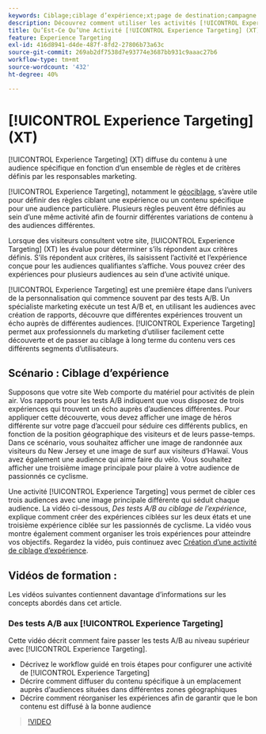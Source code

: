 ```yaml
---
keywords: Ciblage;ciblage d’expérience;xt;page de destination;campagne de page de destination
description: Découvrez comment utiliser les activités [!UICONTROL Experience Targeting] (XT) dans  [!DNL Adobe Target]  pour diffuser du contenu à une audience spécifique en fonction d’un ensemble de règles et de critères définis par les responsables marketing.
title: Qu’Est-Ce Qu’Une Activité [!UICONTROL Experience Targeting] (XT) ?
feature: Experience Targeting
exl-id: 416d8941-d4de-487f-8fd2-27806b73a63c
source-git-commit: 269ab2df7538d7e93774e3687bb931c9aaac27b6
workflow-type: tm+mt
source-wordcount: '432'
ht-degree: 40%

---
```


# [!UICONTROL Experience Targeting] (XT)

[!UICONTROL Experience Targeting] (XT) diffuse du contenu à une audience spécifique en fonction d’un ensemble de règles et de critères définis par les responsables marketing.

[!UICONTROL Experience Targeting], notamment le [géociblage](/help/main/c-target/c-audiences/c-target-rules/geo.md), s’avère utile pour définir des règles ciblant une expérience ou un contenu spécifique pour une audience particulière. Plusieurs règles peuvent être définies au sein d’une même activité afin de fournir différentes variations de contenu à des audiences différentes.

Lorsque des visiteurs consultent votre site, [!UICONTROL Experience Targeting] (XT) les évalue pour déterminer s’ils répondent aux critères définis. S’ils répondent aux critères, ils saisissent l’activité et l’expérience conçue pour les audiences qualifiantes s’affiche. Vous pouvez créer des expériences pour plusieurs audiences au sein d’une activité unique.

[!UICONTROL Experience Targeting] est une première étape dans l’univers de la personnalisation qui commence souvent par des tests A/B. Un spécialiste marketing exécute un test A/B et, en utilisant les audiences avec création de rapports, découvre que différentes expériences trouvent un écho auprès de différentes audiences. [!UICONTROL Experience Targeting] permet aux professionnels du marketing d’utiliser facilement cette découverte et de passer au ciblage à long terme du contenu vers ces différents segments d’utilisateurs.

## Scénario : Ciblage d’expérience

Supposons que votre site Web comporte du matériel pour activités de plein air. Vos rapports pour les tests A/B indiquent que vous disposez de trois expériences qui trouvent un écho auprès d’audiences différentes. Pour appliquer cette découverte, vous devez afficher une image de héros différente sur votre page d’accueil pour séduire ces différents publics, en fonction de la position géographique des visiteurs et de leurs passe-temps. Dans ce scénario, vous souhaitez afficher une image de randonnée aux visiteurs du New Jersey et une image de surf aux visiteurs d’Hawaï. Vous avez également une audience qui aime faire du vélo. Vous souhaitez afficher une troisième image principale pour plaire à votre audience de passionnés ce cyclisme.

Une activité [!UICONTROL Experience Targeting] vous permet de cibler ces trois audiences avec une image principale différente qui séduit chaque audience. La vidéo ci-dessous, *Des tests A/B au ciblage de l’expérience*, explique comment créer des expériences ciblées sur les deux états et une troisième expérience ciblée sur les passionnés de cyclisme. La vidéo vous montre également comment organiser les trois expériences pour atteindre vos objectifs. Regardez la vidéo, puis continuez avec [Création d’une activité de ciblage d’expérience](/help/main/c-activities/t-experience-target/t-xt-create/xt-create.md).

## Vidéos de formation :

Les vidéos suivantes contiennent davantage d’informations sur les concepts abordés dans cet article.

### Des tests A/B aux [!UICONTROL Experience Targeting]

Cette vidéo décrit comment faire passer les tests A/B au niveau supérieur avec [!UICONTROL Experience Targeting].

* Décrivez le workflow guidé en trois étapes pour configurer une activité de [!UICONTROL Experience Targeting]
* Décrire comment diffuser du contenu spécifique à un emplacement auprès d’audiences situées dans différentes zones géographiques
* Décrire comment réorganiser les expériences afin de garantir que le bon contenu est diffusé à la bonne audience

>[!VIDEO](https://video.tv.adobe.com/v/22418/)
